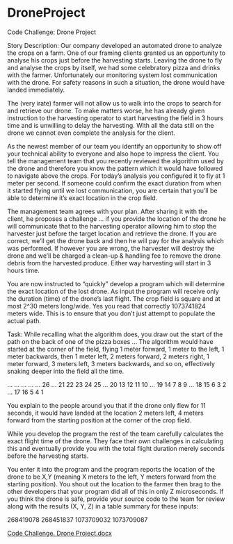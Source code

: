 # DroneProject

Code Challenge: Drone Project

Story Description:
Our company developed an automated drone to analyze the crops on a farm.
One of our framing clients granted us an opportunity to analyse his crops just
before the harvesting starts. Leaving the drone to fly and analyse the crops by
itself, we had some celebratory pizza and drinks with the farmer. Unfortunately
our monitoring system lost communication with the drone. For safety reasons
in such a situation, the drone would have landed immediately.

The (very irate) farmer will not allow us to walk into the crops to search for and
retrieve our drone. To make matters worse, he has already given instruction to
the harvesting operator to start harvesting the field in 3 hours time and is
unwilling to delay the harvesting. With all the data still on the drone we cannot
even complete the analysis for the client.

As the newest member of our team you identify an opportunity to show off your
technical ability to everyone and also hope to impress the client.
You tell the management team that you recently reviewed the algorithm used
by the drone and therefore you know the pattern which it would have followed
to navigate above the crops. For today’s analysis you configured it to fly at 1
meter per second. If someone could confirm the exact duration from when it
started flying until we lost communication, you are certain that you’ll be able to
determine it’s exact location in the crop field.

The management team agrees with your plan. After sharing it with the client,
he proposes a challenge … if you provide the location of the drone he will
communicate that to the harvesting operator allowing him to stop the
harvester just before the target location and retrieve the drone. If you are
correct, we’ll get the drone back and then he will pay for the analysis which was
performed. If however you are wrong, the harvester will destroy the drone and
we’ll be charged a clean-up & handling fee to remove the drone debris from the
harvested produce. Either way harvesting will start in 3 hours time.

You are now instructed to “quickly” develop a program which will determine
the exact location of the lost drone. As input the program will receive only the
duration (time) of the drone’s last flight. The crop field is square and at most 2^30
meters long/wide. Yes you read that correctly 1073741824 meters wide. This is
to ensure that you don’t just attempt to populate the actual path. 

Task:
While recalling what the algorithm does, you draw out the start of the path on
the back of one of the pizza boxes ... The algorithm would have started at the
corner of the field, flying 1 meter forward, 1 meter to the left, 1 meter backwards,
then 1 meter left, 2 meters forward, 2 meters right, 1 meter forward, 3 meters left,
3 meters backwards, and so on, effectively snaking deeper into the field all the
time.

...  ...  ...  ...  ...  26
...  21   22   23   24   25
...  20   13   12   11   10
...  19   14   7    8    9
...  18   15   6    3    2
...  17   16   5    4    1


You explain to the people around you that if the drone only flew for 11 seconds, it
would have landed at the location 2 meters left, 4 meters forward from the
starting position at the corner of the crop field.

While you develop the program the rest of the team carefully calculates the
exact flight time of the drone. They face their own challenges in calculating this
and eventually provide you with the total flight duration merely seconds before
the harvesting starts.

You enter it into the program and the program reports the location of the drone
to be X,Y (meaning X meters to the left, Y meters forward from the starting
position). You shout out the location to the farmer then brag to the other
developers that your program did all of this in only Z microseconds.
If you think the drone is safe, provide your source code to the team for review
along with the results (X, Y, Z) in a table summary for these inputs: 

268419078
268451837
1073709032
1073709087

[Code Challenge. Drone Project.docx](https://github.com/SpeedyGonSlow/DroneProject/files/9847606/Code.Challenge.Drone.Project.docx)
